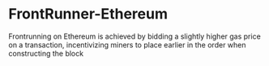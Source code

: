 # FrontRunner-Ethereum

Frontrunning on Ethereum is achieved by bidding a slightly higher gas price on a transaction, incentivizing miners to place earlier in the order when constructing the block
